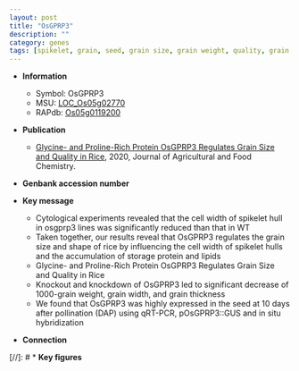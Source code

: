 ```yaml
---
layout: post
title: "OsGPRP3"
description: ""
category: genes
tags: [spikelet, grain, seed, grain size, grain weight, quality, grain width, grain quality]
---
```


* **Information**  
    + Symbol: OsGPRP3  
    + MSU: [LOC_Os05g02770](http://rice.plantbiology.msu.edu/cgi-bin/ORF_infopage.cgi?orf=LOC_Os05g02770)  
    + RAPdb: [Os05g0119200](http://rapdb.dna.affrc.go.jp/viewer/gbrowse_details/irgsp1?name=Os05g0119200)  

* **Publication**  
    + [Glycine- and Proline-Rich Protein OsGPRP3 Regulates Grain Size and Quality in Rice](http://www.ncbi.nlm.nih.gov/pubmed?term=Glycine-+and+Proline-Rich+Protein+OsGPRP3+Regulates+Grain+Size+and+Quality+in+Rice%5BTitle%5D), 2020, Journal of Agricultural and Food Chemistry.

* **Genbank accession number**  

* **Key message**  
    + Cytological experiments revealed that the cell width of spikelet hull in osgprp3 lines was significantly reduced than that in WT
    + Taken together, our results reveal that OsGPRP3 regulates the grain size and shape of rice by influencing the cell width of spikelet hulls and the accumulation of storage protein and lipids
    + Glycine- and Proline-Rich Protein OsGPRP3 Regulates Grain Size and Quality in Rice
    + Knockout and knockdown of OsGPRP3 led to significant decrease of 1000-grain weight, grain width, and grain thickness
    + We found that OsGPRP3 was highly expressed in the seed at 10 days after pollination (DAP) using qRT-PCR, pOsGPRP3::GUS and in situ hybridization

* **Connection**  

[//]: # * **Key figures**  


